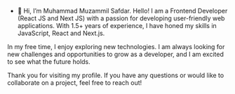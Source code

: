 - 👋 Hi, I’m Muhammad Muzammil Safdar.
Hello! I am a Frontend Developer (React JS and Next JS) with a passion for developing user-friendly web applications. With 1.5+ years of experience, I have honed my skills in JavaScript, React and Next.js.

In my free time, I enjoy exploring new technologies. I am always looking for new challenges and opportunities to grow as a developer, and I am excited to see what the future holds.

Thank you for visiting my profile. If you have any questions or would like to collaborate on a project, feel free to reach out!

<!---
legendtemplate/legendtemplate is a ✨ special ✨ repository because its `README.md` (this file) appears on your GitHub profile.
You can click the Preview link to take a look at your changes.
--->
